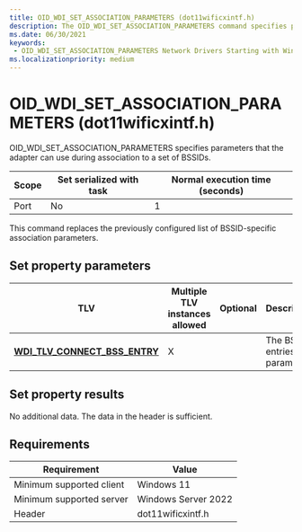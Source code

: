 ```yaml
---
title: OID_WDI_SET_ASSOCIATION_PARAMETERS (dot11wificxintf.h)
description: The OID_WDI_SET_ASSOCIATION_PARAMETERS command specifies parameters that the adapter can use during association to a set of BSSIDs.
ms.date: 06/30/2021
keywords:
 - OID_WDI_SET_ASSOCIATION_PARAMETERS Network Drivers Starting with Windows Vista
ms.localizationpriority: medium
---
```


# OID\_WDI\_SET\_ASSOCIATION\_PARAMETERS (dot11wificxintf.h)


OID\_WDI\_SET\_ASSOCIATION\_PARAMETERS specifies parameters that the adapter can use during association to a set of BSSIDs.

| Scope | Set serialized with task | Normal execution time (seconds) |
|-------|--------------------------|---------------------------------|
| Port  | No                       | 1                               |

 

This command replaces the previously configured list of BSSID-specific association parameters.

## Set property parameters


| TLV                                                                     | Multiple TLV instances allowed | Optional | Description                     |
|-------------------------------------------------------------------------|--------------------------------|----------|---------------------------------|
| [**WDI\_TLV\_CONNECT\_BSS\_ENTRY**](./wdi-tlv-connect-bss-entry.md) | X                              |          | The BSS entries and parameters. |

 

## Set property results


No additional data. The data in the header is sufficient.

## Requirements

|Requirement|Value|
|--- |--- |
|Minimum supported client|Windows 11|
|Minimum supported server|Windows Server 2022|
|Header|dot11wificxintf.h|
 

